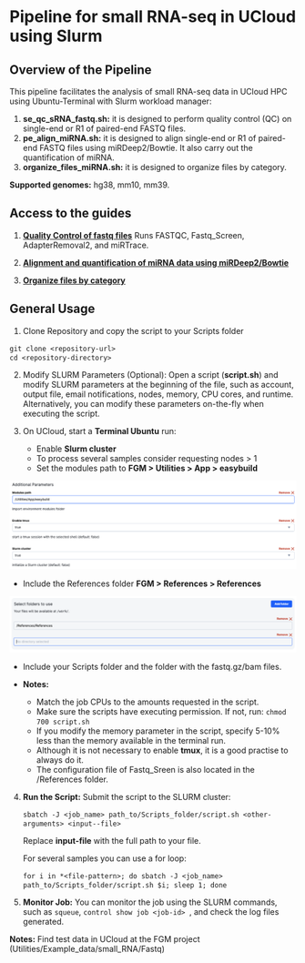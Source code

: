 # Pipeline for small RNA-seq in UCloud using Slurm

## Overview of the Pipeline

This pipeline facilitates the analysis of small RNA-seq data in UCloud HPC using Ubuntu-Terminal with Slurm workload manager:
1. **se_qc_sRNA_fastq.sh:** it is designed to perform quality control (QC) on single-end or R1 of
paired-end FASTQ files.
2. **pe_align_miRNA.sh:** it is designed to align single-end or R1 of paired-end FASTQ files using miRDeep2/Bowtie. It also carry out the quantification of miRNA.
3. **organize_files_miRNA.sh:** it is designed to organize files by category.

**Supported genomes:** hg38, mm10, mm39.

## Access to the guides

1. [**Quality Control of fastq files**]()
Runs FASTQC, Fastq_Screen, AdapterRemoval2, and miRTrace.

2. [**Alignment and quantification of miRNA data using miRDeep2/Bowtie**]()

3. [**Organize files by category**]()

## General Usage
1.  Clone Repository and copy the script to your Scripts folder
<!-- -->
    git clone <repository-url>
    cd <repository-directory>

2.  Modify SLURM Parameters (Optional): Open a script
    (**script.sh**) and modify SLURM parameters at the beginning of
    the file, such as account, output file, email notifications, nodes,
    memory, CPU cores, and runtime. Alternatively, you can modify these
    parameters on-the-fly when executing the script.

3.  On UCloud, start a **Terminal Ubuntu** run:

    - Enable **Slurm cluster**
    - To process several samples consider requesting nodes \> 1
    - Set the modules path to **FGM \> Utilities \> App \> easybuild**

![](./Img/terminal_slurm.png)

- Include the References folder **FGM \> References \> References**

![](./Img/terminal_folders.png)

- Include your Scripts folder and the folder with the fastq.gz/bam files.

- **Notes:**
  - Match the job CPUs to the amounts requested in the script.
  - Make sure the scripts have executing permission. If not, run: `chmod 700 script.sh`
  - If you modify the memory parameter in the script, specify 5-10% less
    than the memory available in the terminal run.
  - Although it is not necessary to enable **tmux**, it is a good
    practise to always do it.
  - The configuration file of Fastq_Sreen is also located in the
    /References folder.

4.  **Run the Script:** Submit the script to the SLURM cluster:

        sbatch -J <job_name> path_to/Scripts_folder/script.sh <other-arguments> <input--file>

    Replace **input-file** with the full path to your file.

    For several samples you can use a for loop:

        for i in *<file-pattern>; do sbatch -J <job_name> path_to/Scripts_folder/script.sh $i; sleep 1; done

5.  **Monitor Job:** You can monitor the job using the SLURM commands,
    such as `squeue`, `control show job <job-id> `, and check the log files
    generated.

**Notes:** Find test data in UCloud at the FGM project (Utilities/Example_data/small_RNA/Fastq)
